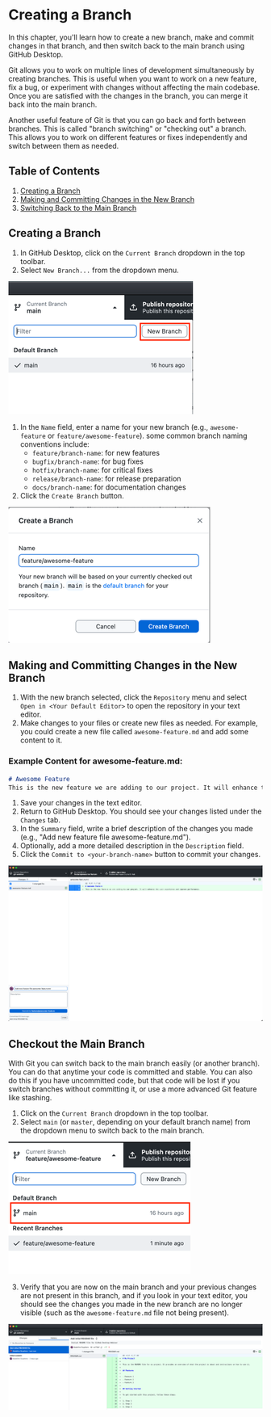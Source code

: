 # Creating a Branch

In this chapter, you'll learn how to create a new branch, make and commit changes in that branch, and then switch back to the main branch using GitHub Desktop.

Git allows you to work on multiple lines of development simultaneously by creating branches. This is useful when you want to work on a new feature, fix a bug, or experiment with changes without affecting the main codebase. Once you are satisfied with the changes in the branch, you can merge it back into the main branch.

Another useful feature of Git is that you can go back and forth between branches. This is called "branch switching" or "checking out" a branch. This allows you to work on different features or fixes independently and switch between them as needed.

## Table of Contents

1. [Creating a Branch](#creating-a-branch)
1. [Making and Committing Changes in the New Branch](#making-and-committing-changes-in-the-new-branch)
1. [Switching Back to the Main Branch](#checkout-the-main-branch)

## Creating a Branch

1. In GitHub Desktop, click on the `Current Branch` dropdown in the top toolbar.
1. Select `New Branch...` from the dropdown menu.

![Image: New branch menu](fig/new-branch.png)

1. In the `Name` field, enter a name for your new branch (e.g., `awesome-feature` or `feature/awesome-feature`). some common branch naming conventions include:
    - `feature/branch-name`: for new features
    - `bugfix/branch-name`: for bug fixes
    - `hotfix/branch-name`: for critical fixes
    - `release/branch-name`: for release preparation
    - `docs/branch-name`: for documentation changes
1. Click the `Create Branch` button.

![Image: branch name menu](fig/branch-name.png)

## Making and Committing Changes in the New Branch

1. With the new branch selected, click the `Repository` menu and select `Open in <Your Default Editor>` to open the repository in your text editor.
1. Make changes to your files or create new files as needed. For example, you could create a new file called `awesome-feature.md` and add some content to it.

### Example Content for awesome-feature.md:

```markdown
# Awesome Feature
This is the new feature we are adding to our project. It will enhance the user experience and improve performance.

```

1. Save your changes in the text editor.
1. Return to GitHub Desktop. You should see your changes listed under the `Changes` tab.
1. In the `Summary` field, write a brief description of the changes you made (e.g., "Add new feature file awesome-feature.md").
1. Optionally, add a more detailed description in the `Description` field.
1. Click the `Commit to <your-branch-name>` button to commit your changes.

![Image: commit changes to branch](fig/commit-to-branch.png)

## Checkout the Main Branch

With Git you can switch back to the main branch easily (or another branch). You can do that anytime your code is committed and stable. You can also do this if you have uncommitted code, but that code will be lost if you switch branches without committing it, or use a more advanced Git feature like stashing.

1. Click on the `Current Branch` dropdown in the top toolbar.
2. Select `main` (or `master`, depending on your default branch name) from the dropdown menu to switch back to the main branch.

![checkout-main.png](fig/checkout-main.png)

3. Verify that you are now on the main branch and your previous changes are not present in this branch, and if you look in your text editor, you should see the changes you made in the new branch are no longer visible (such as the `awesome-feature.md` file not being present).

![switched-back-to-main.png](fig/history-tab.png)                                
